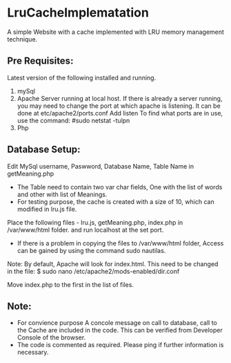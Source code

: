 # LruCacheImplematation
A simple Website with a cache implemented with LRU memory management technique. 

Pre Requisites:
-----------------------------------------------------------------------------
Latest version of the following installed and running. 

1. mySql
2. Apache Server running at local host. 
  If there is already a server running, you may need to change the port at which apache is listening. 
  It can be done at etc/apache2/ports.conf
  Add listen <Any Unutilized Port> 
  To find what ports are in use, use the command: #sudo netstat -tulpn
3. Php

Database Setup:
---------------------------------------------------------------------------
Edit MySql username, Paswword, Database Name, Table Name in getMeaning.php 

- The Table need to contain two var char fields, One with the list of words and other with list of Meanings.
- For testing purpose, the cache is created with a size of 10, which can modified in lru.js file.

Place the following files -  lru.js, getMeaning.php, index.php in /var/www/html folder. and run localhost at the set port. 
- If there is a problem in copying the files to /var/www/html folder, Access can be gained by using the command 
sudo nautilas. 

Note: By default, Apache will look for index.html. 
This need to be changed in the file:
$ sudo nano /etc/apache2/mods-enabled/dir.conf

Move index.php to the first in the list of files. 

Note:
-------------------------
- For convience purpose A concole message on call to database, call to the Cache are included in the code. This can be verified from Developer Console of the browser. 
- The code is commented as required. Please ping if further information is necessary. 


